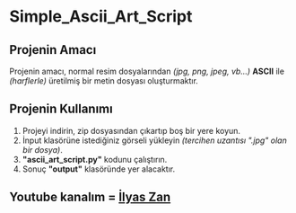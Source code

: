 # Simple_Ascii_Art_Script

## Projenin Amacı

Projenin amacı, normal resim dosyalarından *(jpg, png, jpeg, vb...)* **ASCII** ile *(harflerle)* üretilmiş bir metin dosyası oluşturmaktır.

## Projenin Kullanımı

1) Projeyi indirin, zip dosyasından çıkartıp boş bir yere koyun.
2) İnput klasörüne istediğiniz görseli yükleyin *(tercihen uzantısı ".jpg" olan bir dosya)*.
3) **"ascii_art_script.py"** kodunu çalıştırın.
4) Sonuç **"output"** klasöründe yer alacaktır.

## **Youtube kanalım = [İlyas Zan](https://www.youtube.com/channel/UCU523-Bad1KwgNW57o5R6Aw)**
